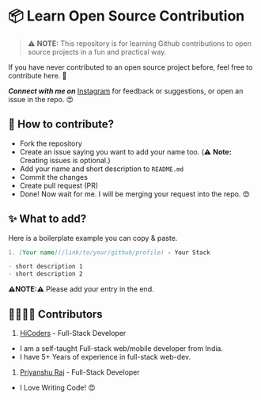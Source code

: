 # 📦 Learn Open Source Contribution

> ⚠️ **NOTE:** This repository is for learning Github contributions to open source projects in a fun and practical way.

If you have never contributed to an open source project before, feel free to contribute here. 🙂

**_Connect with me on_** [Instagram](https://www.instagram.com/hi.coders/) for feedback or suggestions, or open an issue in the repo. 😍

## 📝 **How to contribute?**

- Fork the repository
- Create an issue saying you want to add your name too. (⚠️ **Note:** Creating issues is optional.)
- Add your name and short description to `README.md`
- Commit the changes
- Create pull request (PR)
- Done! Now wait for me. I will be merging your request into the repo. 😍

## ✨ **What to add?**

Here is a boilerplate example you can copy & paste.

```md
1. [Your name](/link/to/your/github/profile) - Your Stack

- short description 1
- short description 2
```

**⚠️NOTE:⚠️** Please add your entry in the end.

<!-- ---- Add Your Name & Description Below ---- -->

## 👨‍👩‍👧‍👦 **Contributors**

1. [HiCoders](https://github.com/hicodersofficial) - Full-Stack Developer

- I am a self-taught Full-stack web/mobile developer from India.
- I have 5+ Years of experience in full-stack web-dev.

1. [Priyanshu Raj](https://github.com/priyanshuraj24) - Full-Stack Developer

- I Love Writing Code! 😍
